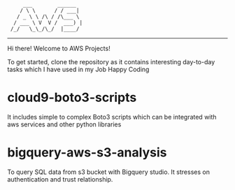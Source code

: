          ___        ______     
        / \ \      / / ___|   
       / _ \ \ /\ / /\___ \  
      / ___ \ V  V /  ___) | 
     /_/   \_\_/\_/  |____/   
 ----------------------------------------------------------------- 


Hi there! Welcome to AWS Projects!

To get started, clone the repository as it contains interesting day-to-day tasks which I have used in my Job
Happy Coding

# cloud9-boto3-scripts

It includes simple to complex Boto3 scripts which can be integrated with aws services and other python libraries

# bigquery-aws-s3-analysis

To query SQL data from s3 bucket with Bigquery studio. It stresses on authentication and trust relationship.

